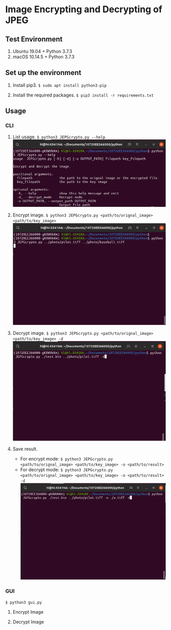 # Image Encrypting and Decrypting of JPEG

## Test Environment
1. Ubuntu 19.04 + Python 3.7.3
2. macOS 10.14.5 + Python 3.7.3

## Set up the environment

1. Install pip3.
`$ sudo apt install python3-pip`

2. Install the required packages.
`$ pip3 install -r requirements.txt`

## Usage

### CLI
1. List usage.
`$ python3 JEPGcrypto.py --help`
![](photo/readme/2019-06-25-21-44-43.png)

2. Encrypt image.
`$ python3 JEPGcrypto.py <path/to/orignal_image> <path/to/key_image>`
![](photo/readme/2019-06-25-21-19-10.png)

3. Decrypt image.
`$ python3 JEPGcrypto.py <path/to/orignal_image> <path/to/key_image> -d`
![](photo/readme/2019-06-25-21-47-25.png)

1. Save result.
   - For encrypt mode:
     `$ python3 JEPGcrypto.py <path/to/orignal_image> <path/to/key_image> -o <path/to/result>`
   - For decrypt mode:
     `$ python3 JEPGcrypto.py <path/to/orignal_image> <path/to/key_image> -o <path/to/result> -d`
     ![](photo/readme/2019-06-25-21-46-41.png)

### GUI
`$ python3 gui.py`
1. Encrypt Image
   
2. Decrypt Image
